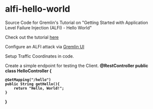 # alfi-hello-world
Source Code for Gremlin's Tutorial on "Getting Started with Application Level Failure Injection (ALFI) - Hello World" 

Check out the tutorial [here]( 
https://www.gremlin.com/community/tutorials/getting-started-with-application-level-failure-injection-alfi-hello-world/)

Configure an ALFI attack via [Gremlin UI](https://app.gremlin.com/alfi)<br>

Setup Traffic Coordinates in code.


Create a simple endpoint for testing the Client.
<b>
@RestController
public class HelloController {

    @GetMapping("/hello")
    public String getHello(){
        return "Hello, World!";
    }
}
</b>
